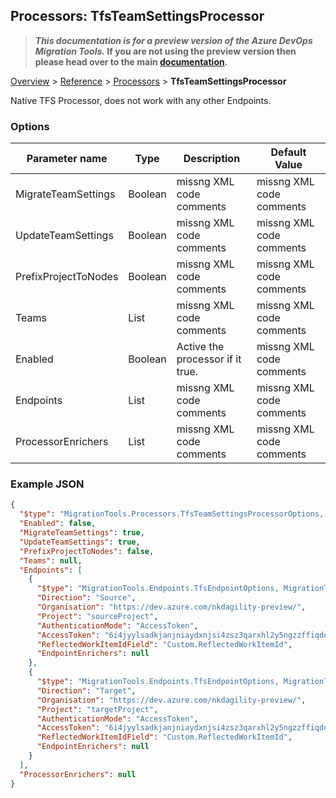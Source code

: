 ## Processors: TfsTeamSettingsProcessor

>**_This documentation is for a preview version of the Azure DevOps Migration Tools._ If you are not using the preview version then please head over to the main [documentation](https://nkdagility.github.io/azure-devops-migration-tools).**

[Overview](.././index.md) > [Reference](../index.md) > [Processors](./index.md) > **TfsTeamSettingsProcessor**

Native TFS Processor, does not work with any other Endpoints.

### Options

| Parameter name         | Type    | Description                              | Default Value                            |
|------------------------|---------|------------------------------------------|------------------------------------------|
| MigrateTeamSettings | Boolean | missng XML code comments | missng XML code comments |
| UpdateTeamSettings | Boolean | missng XML code comments | missng XML code comments |
| PrefixProjectToNodes | Boolean | missng XML code comments | missng XML code comments |
| Teams | List | missng XML code comments | missng XML code comments |
| Enabled | Boolean | Active the processor if it true. | missng XML code comments |
| Endpoints | List | missng XML code comments | missng XML code comments |
| ProcessorEnrichers | List | missng XML code comments | missng XML code comments |


### Example JSON

```JSON
{
  "$type": "MigrationTools.Processors.TfsTeamSettingsProcessorOptions, MigrationTools.Clients.AzureDevops.ObjectModel",
  "Enabled": false,
  "MigrateTeamSettings": true,
  "UpdateTeamSettings": true,
  "PrefixProjectToNodes": false,
  "Teams": null,
  "Endpoints": [
    {
      "$type": "MigrationTools.Endpoints.TfsEndpointOptions, MigrationTools.Clients.AzureDevops.ObjectModel",
      "Direction": "Source",
      "Organisation": "https://dev.azure.com/nkdagility-preview/",
      "Project": "sourceProject",
      "AuthenticationMode": "AccessToken",
      "AccessToken": "6i4jyylsadkjanjniaydxnjsi4zsz3qarxhl2y5ngzzffiqdostq",
      "ReflectedWorkItemIdField": "Custom.ReflectedWorkItemId",
      "EndpointEnrichers": null
    },
    {
      "$type": "MigrationTools.Endpoints.TfsEndpointOptions, MigrationTools.Clients.AzureDevops.ObjectModel",
      "Direction": "Target",
      "Organisation": "https://dev.azure.com/nkdagility-preview/",
      "Project": "targetProject",
      "AuthenticationMode": "AccessToken",
      "AccessToken": "6i4jyylsadkjanjniaydxnjsi4zsz3qarxhl2y5ngzzffiqdostq",
      "ReflectedWorkItemIdField": "Custom.ReflectedWorkItemId",
      "EndpointEnrichers": null
    }
  ],
  "ProcessorEnrichers": null
}
```